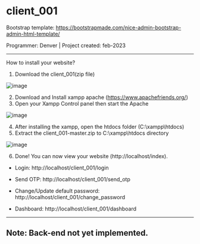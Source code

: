 # client_001

Bootstrap template: https://bootstrapmade.com/nice-admin-bootstrap-admin-html-template/

Programmer: Denver | Project created: feb-2023

----------------------------------------------------------------------------------------
How to install your website?
1. Download the client_001(zip file)

![image](https://user-images.githubusercontent.com/20502334/219092211-6f9fd400-f438-432c-bc8f-8ad504952c4b.png)

2. Download and Install xampp apache (https://www.apachefriends.org/)
3. Open your Xampp Control panel then start the Apache

![image](https://user-images.githubusercontent.com/20502334/219094334-7742a1ac-ed27-4889-9e56-cac530671694.png)

4. After installing the xampp, open the htdocs folder (C:\xampp\htdocs)
5. Extract the client_001-master.zip to C:\xampp\htdocs directory

![image](https://user-images.githubusercontent.com/20502334/219094908-e87d0ab5-2950-4499-bf8f-6f628c8781e6.png)

6. Done! You can now view your website (http://localhost/index).
* Login:
http://localhost/client_001/login

* Send OTP:
http://localhost/client_001/send_otp

* Change/Update default password:
http://localhost/client_001/change_password

* Dashboard:
http://localhost/client_001/dashboard

----------------------------------------------------------------------------------------
Note: Back-end not yet implemented.
----------------------------------------------------------------------------------------
